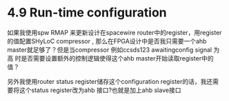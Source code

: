 # 4.9 Run-time configuration

如果我使用spw RMAP 来更新设计在spacewire router中的register，用register的值配置SHyLoC compressor , 那么在FPGA设计中是否我只需要一个ahb master就足够了？但是当compressor 例如ccsds123 awaitingconfig signal 为高 时是否需要设置额外的控制逻辑使得这个ahb master开始读取register中的值？

另外我使用router status register储存这个configuration register的话，我还需要将这个status register改为ahb 接口?也就是加上ahb slave接口


##
